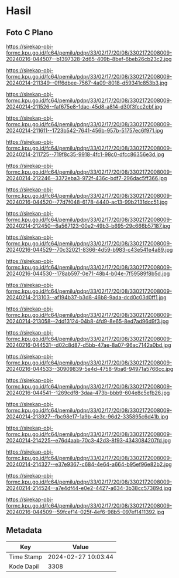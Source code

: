 # Hasil

## Foto C Plano

https://sirekap-obj-formc.kpu.go.id/fc64/pemilu/pdpr/33/02/17/20/08/3302172008009-20240216-044507--b1397328-2d65-409b-8bef-6beb26cb23c2.jpg

https://sirekap-obj-formc.kpu.go.id/fc64/pemilu/pdpr/33/02/17/20/08/3302172008009-20240214-211349--0ff6dbee-7567-4a09-8018-d59341c853b3.jpg

https://sirekap-obj-formc.kpu.go.id/fc64/pemilu/pdpr/33/02/17/20/08/3302172008009-20240214-211526--faf675e8-1dac-45d8-a814-d30f3fcc2cbf.jpg

https://sirekap-obj-formc.kpu.go.id/fc64/pemilu/pdpr/33/02/17/20/08/3302172008009-20240214-211611--1723b542-7641-456b-957b-51757ec6f971.jpg

https://sirekap-obj-formc.kpu.go.id/fc64/pemilu/pdpr/33/02/17/20/08/3302172008009-20240214-211725--719f8c35-9918-4fc1-98c0-dfcc86356e3d.jpg

https://sirekap-obj-formc.kpu.go.id/fc64/pemilu/pdpr/33/02/17/20/08/3302172008009-20240214-212246--3372eba3-972f-436c-bdf7-296dac5ff366.jpg

https://sirekap-obj-formc.kpu.go.id/fc64/pemilu/pdpr/33/02/17/20/08/3302172008009-20240216-044520--77d7f048-6178-4440-ac13-99b2131dcc51.jpg

https://sirekap-obj-formc.kpu.go.id/fc64/pemilu/pdpr/33/02/17/20/08/3302172008009-20240214-212450--6a567123-00e2-49b3-b695-29c666b57187.jpg

https://sirekap-obj-formc.kpu.go.id/fc64/pemilu/pdpr/33/02/17/20/08/3302172008009-20240216-044529--70c32021-8366-4d59-b983-c43e541e4a89.jpg

https://sirekap-obj-formc.kpu.go.id/fc64/pemilu/pdpr/33/02/17/20/08/3302172008009-20240216-044530--178ab597-0e71-48b4-b04e-7f59589f8b5d.jpg

https://sirekap-obj-formc.kpu.go.id/fc64/pemilu/pdpr/33/02/17/20/08/3302172008009-20240214-213103--af194b37-b3d8-46b8-9ada-dcd0c03d0ff1.jpg

https://sirekap-obj-formc.kpu.go.id/fc64/pemilu/pdpr/33/02/17/20/08/3302172008009-20240214-213058--2dd13124-04b8-4fd9-8e65-8ed7ad96d9f3.jpg

https://sirekap-obj-formc.kpu.go.id/fc64/pemilu/pdpr/33/02/17/20/08/3302172008009-20240216-044531--d02c8d87-d5bb-47ae-8a07-96ac7142a0bd.jpg

https://sirekap-obj-formc.kpu.go.id/fc64/pemilu/pdpr/33/02/17/20/08/3302172008009-20240216-044533--30909839-5e4d-4758-9ba6-94971a5766cc.jpg

https://sirekap-obj-formc.kpu.go.id/fc64/pemilu/pdpr/33/02/17/20/08/3302172008009-20240216-044541--1269cdf8-3daa-473b-bbb9-604e8c5efb26.jpg

https://sirekap-obj-formc.kpu.go.id/fc64/pemilu/pdpr/33/02/17/20/08/3302172008009-20240214-213927--fbc98e17-1a9b-4e3c-96d2-335895c6d41b.jpg

https://sirekap-obj-formc.kpu.go.id/fc64/pemilu/pdpr/33/02/17/20/08/3302172008009-20240214-214225--e76d4aab-70c3-42d3-8f93-4343084207fd.jpg

https://sirekap-obj-formc.kpu.go.id/fc64/pemilu/pdpr/33/02/17/20/08/3302172008009-20240214-214327--e37e9367-c684-4e64-a664-b95ef96e82b2.jpg

https://sirekap-obj-formc.kpu.go.id/fc64/pemilu/pdpr/33/02/17/20/08/3302172008009-20240214-214524--a7e4df44-e0e2-4427-a634-3b38cc57389d.jpg

https://sirekap-obj-formc.kpu.go.id/fc64/pemilu/pdpr/33/02/17/20/08/3302172008009-20240216-044509--59fcef14-025f-4ef6-98b5-097ef1411392.jpg


## Metadata

| Key        | Value               |
| ---------- | ------------------- |
| Time Stamp | 2024-02-27 10:03:44 |
| Kode Dapil | 3308                |



